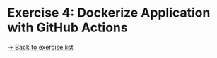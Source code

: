 # Exercise 4: Dockerize Application with GitHub Actions

[-> Back to exercise list](../exercise_program.md)